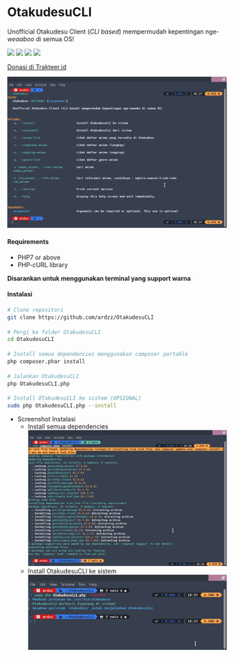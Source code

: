 # OtakudesuCLI
Unofficial Otakudesu Client (_CLI based_) mempermudah kepentingan nge-_weaaboo_ di semua OS!

![](https://img.shields.io/github/stars/ardzz/OtakudesuCLI.svg?style=flat-square)
![](https://img.shields.io/github/forks/ardzz/OtakudesuCLI.svg?style=flat-square)
![](https://img.shields.io/github/issues/ardzz/OtakudesuCLI.svg?style=flat-square)
![](https://img.shields.io/badge/PHP-7.4.*-yellow?style=flat-square)

<a href="https://trakteer.id/ardhan" target="_blank">Donasi di Trakteer.id</a>

![Screenshot](screenshots/Screenshot_2020-10-23_14-27-17.png)

#### Requirements
- PHP7 or above
- PHP-cURL library

**Disarankan untuk menggunakan terminal yang support warna**

#### Instalasi
```bash
# Clone repositori
git clone https://github.com/ardzz/OtakudesuCLI

# Pergi ke folder OtakudesuCLI
cd OtakudesuCLI

# Install semua dependencies menggunakan composer portable
php composer.phar install

# Jalankan OtakudesuCLI
php OtakudesuCLI.php

# Install OTakudesuCLI ke sistem (OPSIONAL)
sudo php OtakudesuCLI.php --install
```
- Screenshot Instalasi
  - Install semua dependencies
     ![Screenshot](screenshots/Screenshot_2020-10-23_22-30-48.png)
  - Install OtakudesuCLI ke sistem
     ![Screenshot](screenshots/Screenshot_2020-10-23_22-37-32.png)
